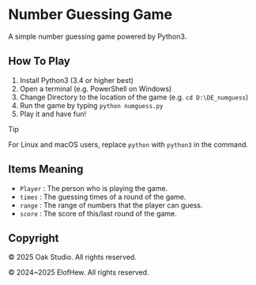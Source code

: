 # Number Guessing Game

A simple number guessing game powered by Python3.

## How To Play

1. Install Python3 (3.4 or higher best)
2. Open a terminal (e.g. PowerShell on Windows)
3. Change Directory to the location of the game (e.g. `cd D:\DE_numguess`)
4. Run the game by typing `python numguess.py`
5. Play it and have fun!

> [!TIP]
> For Linux and macOS users, replace `python` with `python3` in the command.

## Items Meaning

- `Player` : The person who is playing the game.
- `times` : The guessing times of a round of the game.
- `range` : The range of numbers that the player can guess.
- `score` : The score of this/last round of the game.

## Copyright

&copy; 2025 Oak Studio. All rights reserved.

&copy; 2024~2025 ElofHew. All rights reserved.
